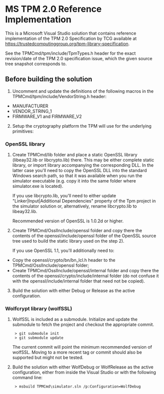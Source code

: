 # MS TPM 2.0 Reference Implementation #

This is a Microsoft Visual Studio solution that contains reference implementation of the TPM 2.0 Specification by TCG available at https://trustedcomputinggroup.org/tpm-library-specification.

See the TPMCmd/tpm/include/TpmTypes.h header for the exact revision/date of the TPM 2.0 specification issue, which the given source tree snapshot corresponds to.

## Before building the solution ##

1. Uncomment and update the definitions of the following macros in the TPMCmd/tpm/include/VendorString.h header:
 - MANUFACTURER
 - VENDOR_STRING_1
 - FIRMWARE_V1 and FIRMWARE_V2

2. Setup the cryptography platform the TPM will use for the underlying primitives:

### OpenSSL library ###

1. Create TPMCmd/lib folder and place a static OpenSSL library (libeay32.lib or libcrypto.lib) there. This may be either complete static library, or import library accompanying the corresponding DLL. In the latter case you'll need to copy the OpenSSL DLL into the standard Windows search path, so that it was available when you run the simulator executable (e.g. copy it into the same folder where simulator.exe is located).

    If you use libcrypto.lib, you'll need to either update "Linker|Input|Additional Dependencies" property of the Tpm project in the simulator solution or, alternatively, rename libcrypto.lib to libeay32.lib.  
   
    Recommended version of OpenSSL is 1.0.2d or higher.

2. Create TPMCmd/OsslInclude/openssl folder and copy there the contents of the openssl/include/openssl folder of the OpenSSL source tree used to build the static library used on the step 2).

    If you use OpenSSL 1.1, you'll additionally need to:

 - Copy the openssl/crypto/bn/bn_lcl.h header to the TPMCmd/OsslInclude/openssl folder;
 - Create TPMCmd/OsslInclude/openssl/internal folder and copy there the contents of the openssl/crypto/include/internal folder (do not confuse it with the openssl/include/internal folder that need not be copied).

3. Build the solution with either Debug or Release as the active configuration.

### Wolfcrypt library (wolfSSL) ###

1. WolfSSL is included as a submodule. Initialize and update the submodule to fetch the project and checkout the appropriate commit.

	    > git submodule init
	    > git submodule update

    The current commit will point the minimum recommended version of wolfSSL. Moving to a more recent tag or commit should also be supported but might not be tested. 

2. Build the solution with either WolfDebug or WolfRelease as the active configuration, either from inside the Visual Studio or with the following command line:

        > msbuild TPMCmd\simulator.sln /p:Configuration=WolfDebug

